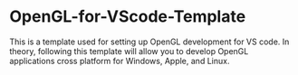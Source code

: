 # OpenGL-for-VScode-Template
This is a template used for setting up OpenGL development for VS code. In theory, following this template will allow you to develop OpenGL applications cross platform for Windows, Apple, and Linux.
